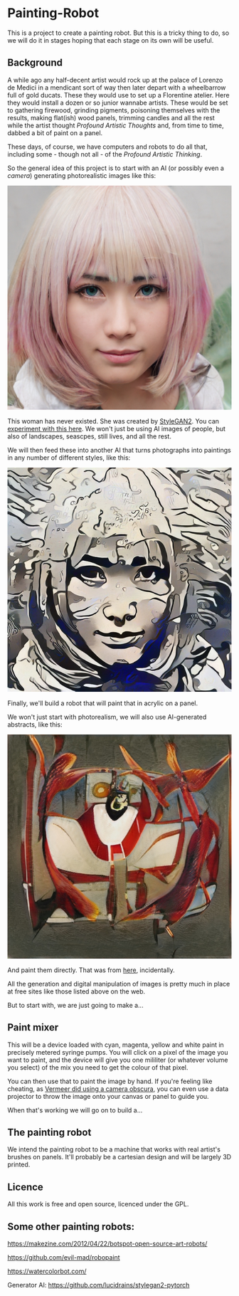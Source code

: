 # Painting-Robot

This is a project to create a painting robot. But this is a tricky thing to do, so we will do it in stages hoping that each stage on its own will be useful.

## Background

A while ago any half-decent artist would rock up at the palace of Lorenzo de Medici in a mendicant sort of way then later depart with a wheelbarrow full of gold ducats.  These they would use to set up a Florentine atelier.  Here they would install a dozen or so junior wannabe artists.  These would be set to gathering firewood, grinding pigments, poisoning themselves with the results, making flat(ish) wood panels,  trimming candles and all the rest while the artist thought *Profound Artistic Thoughts* and, from time to time, dabbed a bit of paint on a panel.

These days, of course, we have computers and robots to do all that, including some - though not all - of the *Profound Artistic Thinking*.

So the general idea of this project is to start with an AI (or possibly even a *camera*) generating photorealistic images like this:

![ash hair](https://github.com/RepRapLtd/Painting-Robot/blob/master/Artworks/ai-face-6.jpeg)

This woman has never existed. She was created by [StyleGAN2](https://arxiv.org/abs/1912.04958). You can [experiment with this here](https://thispersondoesnotexist.com/). We won't just be using AI images of people, but also of landscapes, seascpes, still lives, and all the rest.

We will then feed these into another AI that turns photographs into paintings in any number of different styles, like this:

![ash hair painting](https://github.com/RepRapLtd/Painting-Robot/blob/master/Artworks/ai6-nc.jpg)

Finally, we'll build a robot that will paint that in acrylic on a panel.

We won't just start with photorealism, we will also use AI-generated abstracts, like this:

![abstract 1](https://github.com/RepRapLtd/Painting-Robot/blob/master/Artworks/1.jpeg)

And paint them directly. That was from [here](https://thisartworkdoesnotexist.com/), incidentally.

All the generation and digital manipulation of images is pretty much in place at free sites like those listed above on the web.

But to start with, we are just going to make a...

## Paint mixer

This will be a device loaded with cyan, magenta, yellow and white paint in precisely metered syringe pumps. You will click on a pixel of the image you want to paint, and the device will give you one mililiter (or whatever volume you select) of the mix you need to get the colour of that pixel.

You can then use that to paint the image by hand. If you're feeling like cheating, as [Vermeer did using a camera obscura](https://www.bbc.co.uk/history/british/empire_seapower/vermeer_camera_01.shtml), you can even use a data projector to throw the image onto your canvas or panel to guide you.

When that's working we will go on to build a...
 
## The painting robot

We intend the painting robot to be a machine that works with real artist's brushes on panels. It'll probably be a cartesian design and will be largely 3D printed.

## Licence

All this work is free and open source, licenced under the GPL.


## Some other painting robots:

https://makezine.com/2012/04/22/botspot-open-source-art-robots/

https://github.com/evil-mad/robopaint

https://watercolorbot.com/

Generator AI: https://github.com/lucidrains/stylegan2-pytorch


